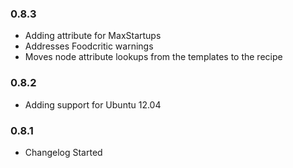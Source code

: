 ### 0.8.3

* Adding attribute for MaxStartups
* Addresses Foodcritic warnings
* Moves node attribute lookups from the templates to the recipe

### 0.8.2

* Adding support for Ubuntu 12.04

### 0.8.1

* Changelog Started
